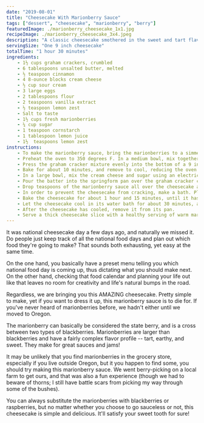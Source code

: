 ```yaml
---
date: "2019-08-01"
title: "Cheesecake With Marionberry Sauce"
tags: ["dessert", "cheesecake", "marionberry", "berry"]
featuredImage: ./marionberry_cheesecake_1x1.jpg
recipeImage: ./marionberry_cheesecake_3x4.jpeg
description: "A classic cheesecake smothered in the sweet and tart flavor of warm marionberry sauce."
servingSize: "One 9 inch cheesecake"
totalTime: "1 hour 30 minutes"
ingredients:
    - 1½ cups graham crackers, crumbled
    - 6 tablespoons unsalted butter, melted
    - ½ teaspoon cinnamon
    - 4 8-ounce blocks cream cheese
    - ½ cup sour cream
    - 3 large eggs
    - 2 tablespoons flour
    - 2 teaspoons vanilla extract
    - ½ teaspoon lemon zest
    - Salt to taste
    - 1½ cups fresh marionberries
    - ¼ cup sugar
    - 1 teaspoon cornstarch
    - 1 tablespoon lemon juice
    - 1½  teaspoons lemon zest
instructions:
    - To make the marionberry sauce, bring the marionberries to a simmer at medium heat in a small saucepan. Add in the sugar, cornstarch, lemon juice and zest and cook until the mixture has thickened, about 10 minutes. Transfer the sauce to a blender and blend until smooth. Strain the sauce into a jar to remove all the seeds.
    - Preheat the oven to 350 degrees F. In a medium bowl, mix together the graham cracker crumbs and melted butter. Add in cinnamon and a pinch of salt and stir until combined.
    - Press the graham cracker mixture evenly into the bottom of a 9 inch springform pan.
    - Bake for about 10 minutes, and remove to cool, reducing the oven temperature to 325 degrees F.
    - In a large bowl, mix the cream cheese and sugar using an electric mixer. Add in the sour cream, flour, vanilla, lemon zest, and a pinch of salt. Beat until just combined. Add the eggs in one by one until the batter is smooth and creamy.
    - Pour the batter into the springform pan over the graham cracker crust.
    - Drop teaspoons of the marionberry sauce all over the cheesecake and use a chopstick to swirl the sauce around, creating a design of your choosing.
    - In order to prevent the cheesecake from cracking, make a bath. Place the springform pan in a roasting pan and pour hot water into the roasting pan halfway up the springform pan and place in the oven.
    - Bake the cheesecake for about 1 hour and 15 minutes, until it has just set and slightly jiggles.
    - Let the cheesecake cool in its water bath for about 30 minutes, and then remove the springform pan from the roasting pan. Run a knife along the sides of the springform pan and place it in the fridge to cool completely.
    - After the cheesecake has cooled, remove it from its pan.
    - Serve a thick cheesecake slice with a healthy serving of warm marionberry sauce.
---
```

It was national cheesecake day a few days ago, and naturally we missed it. Do people just keep track of all the national food days and plan out which food they're going to make? That sounds both exhausting, yet easy at the same time.

On the one hand, you basically have a preset menu telling you which national food day is coming up, thus dictating what you should make next. On the other hand,  checking that food calendar and planning your life out like that leaves no room for creativity and life's natural bumps in the road.

Regardless, we are bringing you this AMAZING cheesecake. Pretty simple to make, yet if you want to dress it up, this marionberry sauce is to die for. If you've never heard of marionberries before, we hadn't either until we moved to Oregon.

The marionberry can basically be considered the state berry, and is a cross between two types of blackberries. Marionberries are larger than blackberries and have a fairly complex flavor profile -- tart, earthy, and sweet. They make for great sauces and jams!

It may be unlikely that you find marionberries in the grocery store, especially if you live outside Oregon, but it you happen to find some, you should try making this marionberry sauce. We went berry-picking on a local farm to get ours, and that was also a fun experience (though we had to beware of thorns; I still have battle scars from picking my way through some of the bushes).

You can always substitute the marionberries with blackberries or raspberries, but no matter whether you choose to go sauceless or not, this cheesecake is simple and delicious. It'll satisfy your sweet tooth for sure!

